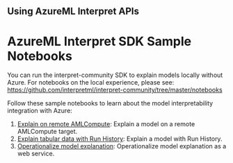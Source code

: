 ## Using AzureML Interpret APIs

<a name="samples"></a>
# AzureML Interpret SDK Sample Notebooks

You can run the interpret-community SDK to explain models locally without Azure.
For notebooks on the local experience, please see:
https://github.com/interpretml/interpret-community/tree/master/notebooks

Follow these sample notebooks to learn about the model interpretability integration with Azure:

1. [Explain on remote AMLCompute](azure-integration/remote-explanation): Explain a model on a remote AMLCompute target.
2. [Explain tabular data with Run History](azure-integration/run-history): Explain a model with Run History.
3. [Operationalize model explanation](azure-integration/scoring-time): Operationalize model explanation as a web service.
